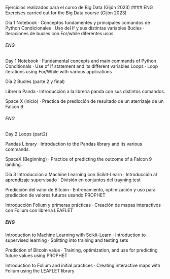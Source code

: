 Ejercicios realizados para el curso de Big Data (Gijón 2023)  #### ENG Exercises carried out for the Big Data course (Gijón 2023)

Día 1
Notebook
  · Conceptos fundamentes y principales comandos de Python
Condicionales
  · Uso del If y sus distintas variables
Bucles
  · Iteraciones de bucles con For/while diferentes usos

###### ENG

Day 1
Notebook
  · Fundamental concepts and main commands of Python
Conditionals
  · Use of If statement and its different variables
Loops
  · Loop iterations using For/While with various applications


Día 2
Bucles (parte 2 y final)

Libreria Panda
· Introducción a la librería panda con sus distintos comandos.

Space X (inicio)
· Practica de predicción de resultado de un aterrizaje de un Falcon 9


###### ENG

Day 2
Loops (part2)

Pandas Library
· Introduction to the Pandas library and its various commands.

SpaceX (Beginning)
· Practice of predicting the outcome of a Falcon 9 landing.



Día 3 
Introducción a Machine Learning con Scikit-Learn
· Introducción al aprendizaje supervisado
· División en conjuntos del trayning test

Predicción del valor de Bitcoin
· Entrenamiento, optimización y uso para prediccion de valores futuros usando PROPHET

Introducción Folium y primeras prácticas
· Creación de mapas interactivos con Folium con librería LEAFLET

##### ENG

Introduction to Machine Learning with Scikit-Learn
· Introduction to supervised learning
· Splitting into training and testing sets

Prediction of Bitcoin value
· Training, optimization, and use for predicting future values using PROPHET

Introduction to Folium and initial practices
· Creating interactive maps with Folium using the LEAFLET library
